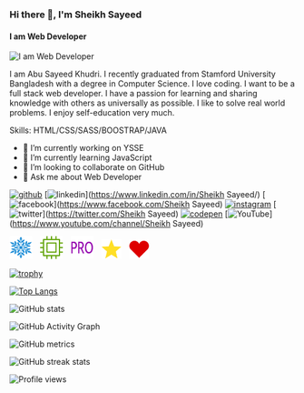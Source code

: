 ### Hi there 👋, I'm Sheikh Sayeed
#### I am Web Developer
![I am Web Developer](https://scontent.fdac5-2.fna.fbcdn.net/v/t39.30808-6/263798807_1234642787012464_6105518701493206046_n.jpg?_nc_cat=103&ccb=1-5&_nc_sid=09cbfe&_nc_eui2=AeGZVtNOnu6m1PU70BnpNxL7NfeFYE4LldY194VgTguV1hOKLtqDVPMD-zj70M5oBofHfK9DJWiidxt6uT2uQ7kh&_nc_ohc=f0xf0KZtXfUAX9m1ZUQ&_nc_ht=scontent.fdac5-2.fna&oh=00_AT_qnXEuBlF7aeEcYNE1-hFOS0JsSo6N_jWq3Kqe0BRDVg&oe=621BDDAF)

I am Abu Sayeed Khudri. I recently graduated from Stamford University Bangladesh with a degree in Computer Science. I love coding. I want to be a full stack web developer. I have a passion for learning and sharing knowledge with others as universally as possible. I like to solve real world problems. I enjoy self-education very much.

Skills: HTML/CSS/SASS/BOOSTRAP/JAVA

- 🔭 I’m currently working on YSSE 
- 🌱 I’m currently learning JavaScript 
- 👯 I’m looking to collaborate on GitHub 
- 💬 Ask me about Web Developer 


[<img src='https://cdn.jsdelivr.net/npm/simple-icons@3.0.1/icons/github.svg' alt='github' height='40'>](https://github.com/sheikh4sayeed)  [<img src='https://cdn.jsdelivr.net/npm/simple-icons@3.0.1/icons/linkedin.svg' alt='linkedin' height='40'>](https://www.linkedin.com/in/Sheikh Sayeed/)  [<img src='https://cdn.jsdelivr.net/npm/simple-icons@3.0.1/icons/facebook.svg' alt='facebook' height='40'>](https://www.facebook.com/Sheikh Sayeed)  [<img src='https://cdn.jsdelivr.net/npm/simple-icons@3.0.1/icons/instagram.svg' alt='instagram' height='40'>](https://www.instagram.com/shei.kh_sayeed/)  [<img src='https://cdn.jsdelivr.net/npm/simple-icons@3.0.1/icons/twitter.svg' alt='twitter' height='40'>](https://twitter.com/Sheikh Sayeed)  [<img src='https://cdn.jsdelivr.net/npm/simple-icons@3.0.1/icons/codepen.svg' alt='codepen' height='40'>](https://codepen.io/Sheikh_pro)  [<img src='https://cdn.jsdelivr.net/npm/simple-icons@3.0.1/icons/youtube.svg' alt='YouTube' height='40'>](https://www.youtube.com/channel/Sheikh Sayeed)  

<a href='https://archiveprogram.github.com/'><img src='https://raw.githubusercontent.com/acervenky/animated-github-badges/master/assets/acbadge.gif' width='40' height='40'></a> <a href='https://docs.github.com/en/developers'><img src='https://raw.githubusercontent.com/acervenky/animated-github-badges/master/assets/devbadge.gif' width='40' height='40'></a> <a href='https://github.com/pricing'><img src='https://raw.githubusercontent.com/acervenky/animated-github-badges/master/assets/pro.gif' width='40' height='40'></a> <a href='https://stars.github.com/'><img src='https://raw.githubusercontent.com/acervenky/animated-github-badges/master/assets/starbadge.gif' width='35' height='35'></a> <a href='https://docs.github.com/en/github/supporting-the-open-source-community-with-github-sponsors'><img src='https://raw.githubusercontent.com/acervenky/animated-github-badges/master/assets/sponsorbadge.gif' width='35' height='35'></a> 

[![trophy](https://github-profile-trophy.vercel.app/?username=sheikh4sayeed)](https://github.com/ryo-ma/github-profile-trophy)

[![Top Langs](https://github-readme-stats.vercel.app/api/top-langs/?username=sheikh4sayeed)](https://github.com/anuraghazra/github-readme-stats)

![GitHub stats](https://github-readme-stats.vercel.app/api?username=sheikh4sayeed&show_icons=true&count_private=true)  

![GitHub Activity Graph](https://activity-graph.herokuapp.com/graph?username=sheikh4sayeed)  

![GitHub metrics](https://metrics.lecoq.io/sheikh4sayeed)  

![GitHub streak stats](https://github-readme-streak-stats.herokuapp.com/?user=sheikh4sayeed)  

![Profile views](https://gpvc.arturio.dev/sheikh4sayeed)  
